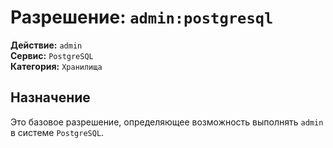 # Разрешение: `admin:postgresql`

**Действие:** `admin`  
**Сервис:** `PostgreSQL`  
**Категория:** `Хранилища`

## Назначение
Это базовое разрешение, определяющее возможность выполнять `admin` в системе `PostgreSQL`.
